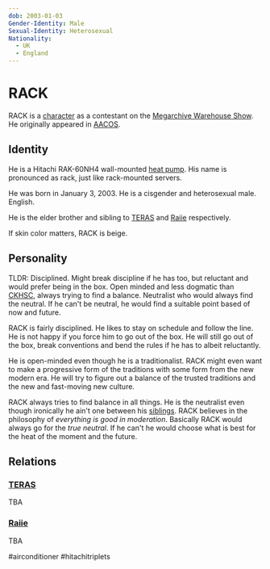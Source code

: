 ```yaml
---
dob: 2003-01-03
Gender-Identity: Male
Sexual-Identity: Heterosexual
Nationality:
  - UK
  - England
---
```

# RACK

RACK is a [character](Characters.md) as a contestant on the [Megarchive Warehouse Show](../../../Megarchive%20Warehouse%20Show/Megarchive%20Warehouse%20Show.md). He originally appeared in [AACOS](../../../Megarchive%20Warehouse%20Show/AACOS.md).

## Identity

He is a Hitachi RAK-60NH4 wall-mounted [heat pump](../../Species/Air%20Conditioners.md). His name is pronounced as rack, just like rack-mounted servers.

He was born in January 3, 2003. He is a cisgender and heterosexual male. English.

He is the elder brother and sibling to [TERAS](TERAS.md) and [Raiie](Raiie.md) respectively.

If skin color matters, RACK is beige.

## Personality

TLDR: Disciplined. Might break discipline if he has too, but reluctant and would prefer being in the box. Open minded and less dogmatic than [CKHSC](CKHSC.md), always trying to find a balance. Neutralist who would always find the neutral. If he can't be neutral, he would find a suitable point based of now and future.

RACK is fairly disciplined. He likes to stay on schedule and follow the line. He is not happy if you force him to go out of the box. He will still go out of the box, break conventions and bend the rules if he has to albeit reluctantly.

He is open-minded even though he is a traditionalist. RACK might even want to make a progressive form of the traditions with some form from the new modern era. He will try to figure out a balance of the trusted traditions and the new and fast-moving new culture.

RACK always tries to find balance in all things. He is the neutralist even though ironically he ain't one between his [sib](TERAS.md)[lings](Raiie.md). RACK believes in the philosophy of *everything is good in moderation*. Basically RACK would always go for the *true neutral*. If he can't he would choose what is best for the heat of the moment and the future.

## Relations

### [TERAS](TERAS.md)

TBA

### [Raiie](Raiie.md)

TBA

#airconditioner #hitachitriplets 